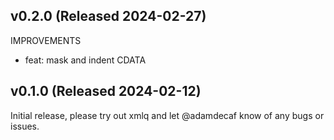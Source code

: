 ## v0.2.0 (Released 2024-02-27)

IMPROVEMENTS

- feat: mask and indent CDATA

## v0.1.0 (Released 2024-02-12)

Initial release, please try out xmlq and let @adamdecaf know of any bugs or issues.
